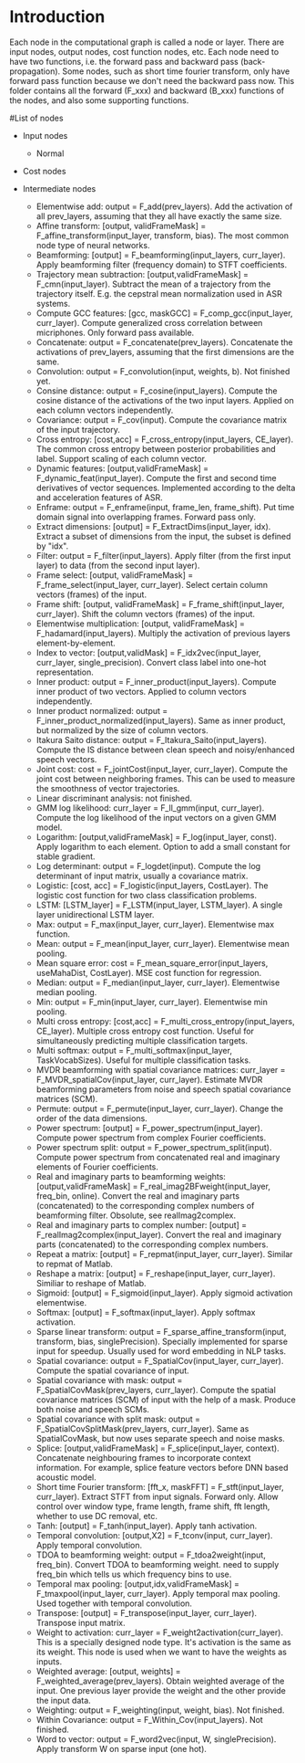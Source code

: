 # Introduction
Each node in the computational graph is called a node or layer. There are input nodes, output nodes, cost function nodes, etc. 
Each node need to have two functions, i.e. the forward pass and backward pass (back-propagation). Some nodes, such as short time fourier transform, only have forward pass function because we don't need the backward pass now. 
This folder contains all the forward (F_xxx) and backward (B_xxx) functions of the nodes, and also some supporting functions. 

#List of nodes
* Input nodes
  * Normal 
* Cost nodes

* Intermediate nodes
  - Elementwise add: output = F_add(prev_layers). Add the activation of all prev_layers, assuming that they all have exactly the same size. 
  - Affine transform: [output, validFrameMask] = F_affine_transform(input_layer, transform, bias). The most common node type of neural networks. 
  - Beamforming: [output] = F_beamforming(input_layers, curr_layer). Apply beamforming filter (frequency domain) to STFT coefficients. 
  - Trajectory mean subtraction: [output,validFrameMask] = F_cmn(input_layer). Subtract the mean of a trajectory from the trajectory itself. E.g. the cepstral mean normalization used in ASR systems. 
  - Compute GCC features: [gcc, maskGCC] = F_comp_gcc(input_layer, curr_layer). Compute generalized cross correlation between micriphones. Only forward pass available. 
  - Concatenate: output = F_concatenate(prev_layers). Concatenate the activations of prev_layers, assuming that the first dimensions are the same. 
  - Convolution: output = F_convolution(input, weights, b). Not finished yet. 
  - Consine distance: output = F_cosine(input_layers). Compute the cosine distance of the activations of the two input layers. Applied on each column vectors independently. 
  - Covariance: output = F_cov(input). Compute the covariance matrix of the input trajectory. 
  - Cross entropy: [cost,acc] = F_cross_entropy(input_layers, CE_layer). The common cross entropy between posterior probabilities and label. Support scaling of each column vector. 
  - Dynamic features: [output,validFrameMask] = F_dynamic_feat(input_layer). Compute the first and second time derivatives of vector sequences. Implemented according to the delta and acceleration features of ASR. 
  - Enframe: output = F_enframe(input, frame_len, frame_shift). Put time domain signal into overlapping frames. Forward pass only. 
  - Extract dimensions: [output] = F_ExtractDims(input_layer, idx). Extract a subset of dimensions from the input, the subset is defined by "idx". 
  - Filter: output = F_filter(input_layers). Apply filter (from the first input layer) to data (from the second input layer). 
  - Frame select: [output, validFrameMask] = F_frame_select(input_layer, curr_layer). Select certain column vectors (frames) of the input. 
  - Frame shift: [output, validFrameMask] = F_frame_shift(input_layer, curr_layer). Shift the column vectors (frames) of the input. 
  - Elementwise multiplication: [output, validFrameMask] = F_hadamard(input_layers). Multiply the activation of previous layers element-by-element. 
  - Index to vector: [output,validMask] = F_idx2vec(input_layer, curr_layer, single_precision). Convert class label into one-hot representation. 
  - Inner product: output = F_inner_product(input_layers). Compute inner product of two vectors. Applied to column vectors independently. 
  - Inner product normalized: output = F_inner_product_normalized(input_layers). Same as inner product, but normalized by the size of column vectors. 
  - Itakura Saito distance: output = F_Itakura_Saito(input_layers). Compute the IS distance between clean speech and noisy/enhanced speech vectors. 
  - Joint cost: cost = F_jointCost(input_layer, curr_layer). Compute the joint cost between neighboring frames. This can be used to measure the smoothness of vector trajectories. 
  - Linear discriminant analysis: not finished. 
  - GMM log likelihood: curr_layer = F_ll_gmm(input, curr_layer). Compute the log likelihood of the input vectors on a given GMM model. 
  - Logarithm: [output,validFrameMask] = F_log(input_layer, const). Apply logarithm to each element. Option to add a small constant for stable gradient. 
  - Log determinant: output = F_logdet(input). Compute the log determinant of input matrix, usually a covariance matrix. 
  - Logistic: [cost, acc] = F_logistic(input_layers, CostLayer). The logistic cost function for two class classification problems. 
  - LSTM: [LSTM_layer] = F_LSTM(input_layer, LSTM_layer). A single layer unidirectional LSTM layer. 
  - Max: output = F_max(input_layer, curr_layer). Elementwise max function. 
  - Mean: output = F_mean(input_layer, curr_layer). Elementwise mean pooling. 
  - Mean square error: cost = F_mean_square_error(input_layers, useMahaDist, CostLayer). MSE cost function for regression. 
  - Median: output = F_median(input_layer, curr_layer). Elementwise median pooling. 
  - Min: output = F_min(input_layer, curr_layer). Elementwise min pooling. 
  - Multi cross entropy: [cost,acc] = F_multi_cross_entropy(input_layers, CE_layer). Multiple cross entropy cost function. Useful for simultaneously predicting multiple classification targets. 
  - Multi softmax: output = F_multi_softmax(input_layer, TaskVocabSizes). Useful for multiple classification tasks. 
  - MVDR beamforming with spatial covariance matrices: curr_layer = F_MVDR_spatialCov(input_layer, curr_layer). Estimate MVDR beamforming parameters from noise and speech spatial covariance matrices (SCM). 
  - Permute: output = F_permute(input_layer, curr_layer). Change the order of the data dimensions. 
  - Power spectrum: [output] = F_power_spectrum(input_layer). Compute power spectrum from complex Fourier coefficients. 
  - Power spectrum split: output = F_power_spectrum_split(input). Compute power spectrum from concatenated real and imaginary elements of Fourier coefficients. 
  - Real and imaginary parts to beamforming weights: [output,validFrameMask] = F_real_imag2BFweight(input_layer, freq_bin, online). Convert the real and imaginary parts (concatenated) to the corresponding complex numbers of beamforming filter. Obsolute, see realImag2complex. 
  - Real and imaginary parts to complex number: [output] = F_realImag2complex(input_layer). Convert the real and imaginary parts (concatenated) to the corresponding complex numbers. 
  - Repeat a matrix: [output] = F_repmat(input_layer, curr_layer). Similar to repmat of Matlab. 
  - Reshape a matrix: [output] = F_reshape(input_layer, curr_layer). Similiar to reshape of Matlab. 
  - Sigmoid: [output] = F_sigmoid(input_layer). Apply sigmoid activation elementwise. 
  - Softmax: [output] = F_softmax(input_layer). Apply softmax activation. 
  - Sparse linear transform: output = F_sparse_affine_transform(input, transform, bias, singlePrecision). Specially implemented for sparse input for speedup. Usually used for word embedding in NLP tasks. 
  - Spatial covariance: output = F_SpatialCov(input_layer, curr_layer). Compute the spatial covariance of input. 
  - Spatial covariance with mask: output = F_SpatialCovMask(prev_layers, curr_layer). Compute the spatial covariance matrices (SCM) of input with the help of a mask. Produce both noise and speech SCMs. 
  - Spatial covariance with split mask: output = F_SpatialCovSplitMask(prev_layers, curr_layer). Same as SpatialCovMask, but now uses separate speech and noise masks. 
  - Splice: [output,validFrameMask] = F_splice(input_layer, context). Concatenate neighbouring frames to incorporate context information. For example, splice feature vectors before DNN based acoustic model. 
  - Short time Fourier transform: [fft_x, maskFFT] = F_stft(input_layer, curr_layer). Extract STFT from input signals. Forward only. Allow control over window type, frame length, frame shift, fft length, whether to use DC removal, etc. 
  - Tanh: [output] = F_tanh(input_layer). Apply tanh activation. 
  - Temporal convolution: [output,X2] = F_tconv(input, curr_layer). Apply temporal convolution. 
  - TDOA to beamforming weight: output = F_tdoa2weight(input, freq_bin). Convert TDOA to beamforming weight. need to supply freq_bin which tells us which frequency bins to use. 
  - Temporal max pooling: [output,idx,validFrameMask] = F_tmaxpool(input_layer, curr_layer). Apply temporal max pooling. Used together with temporal convolution. 
  - Transpose: [output] = F_transpose(input_layer, curr_layer). Transpose input matrix. 
  - Weight to activation: curr_layer = F_weight2activation(curr_layer). This is a specially designed node type. It's activation is the same as its weight. This node is used when we want to have the weights as inputs. 
  - Weighted average: [output, weights] = F_weighted_average(prev_layers). Obtain weighted average of the input. One previous layer provide the weight and the other provide the input data. 
  - Weighting: output = F_weighting(input, weight, bias). Not finished. 
  - Within Covariance: output = F_Within_Cov(input_layers). Not finished. 
  - Word to vector: output = F_word2vec(input, W, singlePrecision). Apply transform W on sparse input (one hot). 
